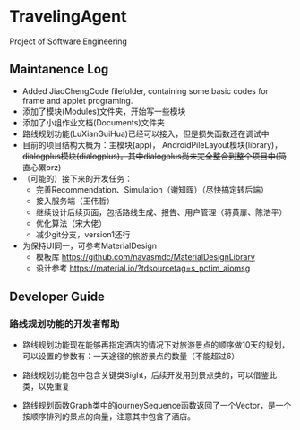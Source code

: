 # TravelingAgent
Project of Software Engineering

## Maintanence Log
* Added JiaoChengCode filefolder, containing some basic codes for frame and applet programing.
* 添加了模块(Modules)文件夹，开始写一些模块
* 添加了小组作业文档(Documents)文件夹
* 路线规划功能(LuXianGuiHua)已经可以接入，但是损失函数还在调试中
* 目前的项目结构大概为：主模块(app)， AndroidPileLayout模块(library)， ~~dialogplus模块(dialogplus)。其中dialogplus尚未完全整合到整个项目中(简直心累orz)~~
* （可能的）接下来的开发任务：
  * 完善Recommendation、Simulation（谢知晖）（尽快搞定转后端）
  * 接入服务端（王伟哲）
  * 继续设计后续页面，包括路线生成、报告、用户管理（蒋黄扉、陈浩平）
  * 优化算法（宋大佬）
  * 减少git分支，version1还行
* 为保持UI同一，可参考MaterialDesign
  * 模板库 <https://github.com/navasmdc/MaterialDesignLibrary>
  * 设计参考 <https://material.io/?tdsourcetag=s_pctim_aiomsg>

## Developer Guide
### 路线规划功能的开发者帮助
* 路线规划功能现在能够再指定酒店的情况下对旅游景点的顺序做10天的规划，可以设置的参数有：一天途径的旅游景点的数量（不能超过6）

* 路线规划功能包中包含关键类Sight，后续开发用到景点类的，可以借鉴此类，以免重复

* 路线规划函数Graph类中的journeySequence函数返回了一个Vector<Sight>，是一个按顺序排列的景点的向量，注意其中包含了酒店。